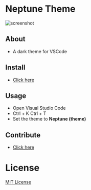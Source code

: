# Neptune Theme

![screenshot](https://user-images.githubusercontent.com/95512568/146673040-573f1798-f2e9-4bf1-a2ec-e9762ebe8d5d.png)

## About
- A dark theme for VSCode
## Install
- [Click here]()
## Usage
- Open Visual Studio Code
- Ctrl + K Ctrl + T
- Set the theme to **Neptune (theme)**
## Contribute
- [Click here](https://github.com/FireMegrez/Neptune-theme/issues)

# License
[MIT License](./LICENSE)